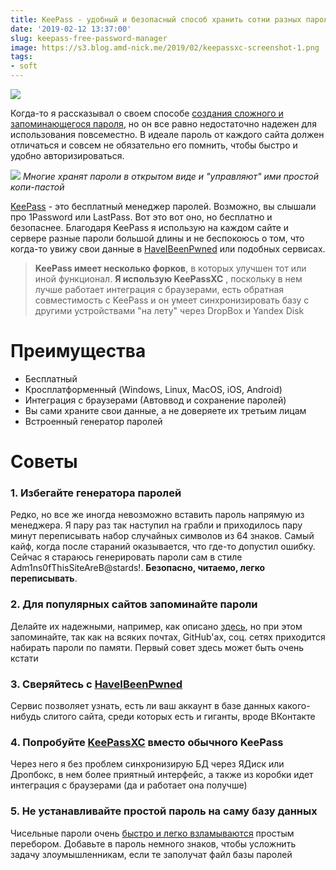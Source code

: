 ```yaml
---
title: KeePass - удобный и безопасный способ хранить сотни разных паролей
date: '2019-02-12 13:37:00'
slug: keepass-free-password-manager
image: https://s3.blog.amd-nick.me/2019/02/keepassxc-screenshot-1.png
tags:
- soft
---
```


![](https://s3.blog.amd-nick.me/2019/02/keepassxc-screenshot-1.png)

Когда-то я рассказывал о своем способе [создания сложного и запоминающегося пароля](prostoy-no-slozniy-parol-lifehack), но он все равно недостаточно надежен для использования повсеместно. В идеале пароль от каждого сайта должен отличаться и совсем не обязательно его помнить, чтобы быстро и удобно авторизироваться.

<!--truncate-->

![](https://s3.blog.amd-nick.me/2019/02/kak-ne-nuzno-hranit-paroli.png)
*Многие хранят пароли в открытом виде и "управляют" ими простой копи-пастой*

[KeePass](https://keepass.info) - это бесплатный менеджер паролей. Возможно, вы слышали про 1Password или LastPass. Вот это вот оно, но бесплатно и безопаснее. Благодаря KeePass я использую на каждом сайте и сервере разные пароли большой длины и не беспокоюсь о том, что когда-то увижу свои данные в [HaveIBeenPwned](https://haveibeenpwned.com/Passwords) или подобных сервисах.

> **KeePass имеет несколько форков**, в которых улучшен тот или иной функционал. **Я использую KeePassXC** , поскольку в нем лучше работает интеграция с браузерами, есть обратная совместимость с KeePass и он умеет синхронизировать базу с другими устройствами "на лету" через DropBox и Yandex Disk


# Преимущества

- Бесплатный
- Кросплатформенный (Windows, Linux, MacOS, iOS, Android)
- Интеграция с браузерами (Автоввод и сохранение паролей)
- Вы сами храните свои данные, а не доверяете их третьим лицам
- Встроенный генератор паролей

# Советы

### 1. Избегайте генератора паролей

Редко, но все же иногда невозможно вставить пароль напрямую из менеджера. Я пару раз так наступил на грабли и приходилось пару минут переписывать набор случайных символов из 64 знаков. Самый кайф, когда после стараний оказывается, что где-то допустил ошибку. Сейчас я стараюсь генерировать пароли сам в стиле Adm1ns0fThisSiteAreB@stards!. **Безопасно, читаемо, легко переписывать**.

### 2. Для популярных сайтов запоминайте пароли

Делайте их надежными, например, как описано [здесь](prostoy-no-slozniy-parol-lifehack), но при этом запоминайте, так как на всяких почтах, GitHub'ах, соц. сетях приходится набирать пароли по памяти. Первый совет здесь может быть очень кстати

### 3. Сверяйтесь с [HaveIBeenPwned](https://haveibeenpwned.com)

Сервис позволяет узнать, есть ли ваш аккаунт в базе данных какого-нибудь слитого сайта, среди которых есть и гиганты, вроде ВКонтакте

### 4. Попробуйте [KeePassXC](https://keepassxc.org) вместо обычного KeePass

Через него я без проблем синхронизирую БД через ЯДиск или Дропбокс, в нем более приятный интерфейс, а также из коробки идет интеграция с браузерами (да и работает она получше)

### 5. Не устанавливайте простой пароль на саму базу данных

Чисельные пароли очень [быстро и легко взламываются](crack-keepass-using-hashcat) простым перебором. Добавьте в пароль немного знаков, чтобы усложнить задачу злоумышленникам, если те заполучат файл базы паролей

